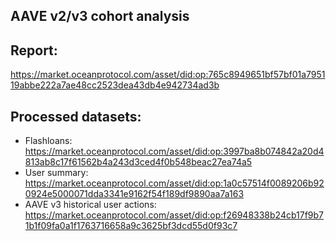 ## AAVE v2/v3 cohort analysis

## Report:
https://market.oceanprotocol.com/asset/did:op:765c8949651bf57bf01a795119abbe222a7ae48cc2523dea43db4e942734ad3b

## Processed datasets:
- Flashloans: https://market.oceanprotocol.com/asset/did:op:3997ba8b074842a20d4813ab8c17f61562b4a243d3ced4f0b548beac27ea74a5
- User summary: https://market.oceanprotocol.com/asset/did:op:1a0c57514f0089206b920924e5000071dda3341e9162f54f189df9890aa7a163
- AAVE v3 historical user actions: https://market.oceanprotocol.com/asset/did:op:f26948338b24cb17f9b71b1f09fa0a1f1763716658a9c3625bf3dcd55d0f93c7
